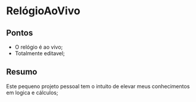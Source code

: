 # RelógioAoVivo

## Pontos

- O relógio é ao vivo;
- Totalmente editavel;

## Resumo

Este pequeno projeto pessoal tem o intuito de elevar meus conhecimentos em logica e cálculos;
